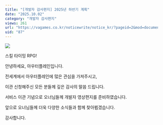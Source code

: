 ```yaml
---
title: "[개발자 감사편지] 2025년 하반기 계획"
date: "2025.10.02"
category: "개발자 감사편지"
views: 261
url: "https://vagames.co.kr/noticewrite/notice_kr/?pageid=2&mod=document&uid=87"
uid: "87"
---
```


![](/images/news/live/kr/87-fd94f0a6.png)

스킬 타이밍 RPG!

안녕하세요, 아우터플레인입니다.

  

전세계에서 아우터플레인에 많은 관심을 가져주시고,

이관 신청해주신 모든 분들께 깊은 감사의 말씀 드립니다.

  

서비스 이관 기념으로 오너님들께 개발자 영상편지를 준비하였습니다.

  

  

앞으로 오너님들께 더욱 다양한 소식들과 함께 찾아뵙겠습니다.

  

감사합니다.